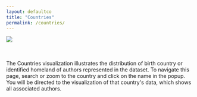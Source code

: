 ```yaml
---
layout: defaultco
title: "Countries"
permalink: /countries/
---
```


<div class="wordcloud">
<img src="{{ site.baseurl }}/assets/img/bannercountries.png"></div>
<div>
</div>
<br>
<br>

The Countries visualization illustrates the distribution of birth country or identified homeland of authors represented in the dataset. To navigate this page, search or zoom to the country and click on the name in the popup. You will be directed to the visualization of that country's data, which shows all associated authors.
